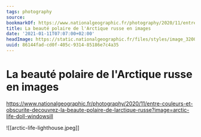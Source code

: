 ```yaml
---
tags: photography
source:
bookmarkOf: https://www.nationalgeographic.fr/photography/2020/11/entre-couleurs-et-obscurite-decouvrez-la-beaute-polaire-de-larctique-russe?image=arctic-life-doll-windowsill
title: La beauté polaire de l'Arctique russe en images
date: '2021-01-11T07:07:00+02:00'
headImage: https://static.nationalgeographic.fr/files/styles/image_3200/public/arctic-life-lighthouse.jpg?w=1600&h=1067
uuid: 86144fad-cd0f-405c-9314-85186e7c4a35
---
```


# La beauté polaire de l'Arctique russe en images
https://www.nationalgeographic.fr/photography/2020/11/entre-couleurs-et-obscurite-decouvrez-la-beaute-polaire-de-larctique-russe?image=arctic-life-doll-windowsill

![[arctic-life-lighthouse.jpeg]]
